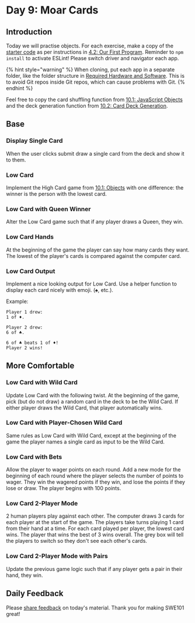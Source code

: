 # Day 9: Moar Cards

## Introduction

Today we will practise objects. For each exercise, make a copy of the [starter code](https://github.com/rocketacademy/swe101-starter-code) as per instructions in [4.2: Our First Program](../4-getting-started-with-code/4.2-our-first-program.md#setup). Reminder to `npm install` to activate ESLint! Please switch driver and navigator each app. 

{% hint style="warning" %}
When cloning, put each app in a separate folder, like the folder structure in [Required Hardware and Software](../course-logistics/required-hardware-and-software.md#folder-structure-for-swe101). This is to avoid Git repos inside Git repos, which can cause problems with Git.
{% endhint %}

Feel free to copy the card shuffling function from [10.1: JavaScript Objects](../10-javascript-objects/10.1-javascript-objects.md#card-shuffling) and the deck generation function from [10.2: Card Deck Generation](../10-javascript-objects/10.2-card-deck-generation-with-loops.md). 

## Base

### Display Single Card

When the user clicks submit draw a single card from the deck and show it to them.

### Low Card

Implement the High Card game from [10.1: Objects](../10-javascript-objects/10.1-javascript-objects.md#high-card) with one difference: the winner is the person with the lowest card.

### Low Card with Queen Winner

Alter the Low Card game such that if any player draws a Queen, they win.

### Low Card Hands

At the beginning of the game the player can say how many cards they want. The lowest of the player's cards is compared against the computer card.

### Low Card Output

Implement a nice looking output for Low Card. Use a helper function to display each card nicely with emoji. \(♠️, etc.\).

Example:

```text
Player 1 drew:
1 of ♦️.

Player 2 drew:
6 of ♣️.

6 of ♣️ beats 1 of ♦!
Player 2 wins!
```

## More Comfortable

### **Low Card with Wild Card**

Update Low Card with the following twist. At the beginning of the game, pick \(but do not draw\) a random card in the deck to be the Wild Card. If either player draws the Wild Card, that player automatically wins.

### Low Card with Player-Chosen Wild Card

Same rules as Low Card with Wild Card, except at the beginning of the game the player names a single card as input to be the Wild Card.

### **Low Card with Bets**

Allow the player to wager points on each round. Add a new mode for the beginning of each round where the player selects the number of points to wager. They win the wagered points if they win, and lose the points if they lose or draw. The player begins with 100 points.

### Low Card 2-Player Mode

2 human players play against each other. The computer draws 3 cards for each player at the start of the game. The players take turns playing 1 card from their hand at a time. For each card played per player, the lowest card wins. The player that wins the best of 3 wins overall. The grey box will tell the players to switch so they don't see each other's cards.

### Low Card 2-Player Mode with Pairs

Update the previous game logic such that if any player gets a pair in their hand, they win.

## Daily Feedback

Please [share feedback](https://forms.gle/gMd9ubfvX1x2GnHCA) on today's material. Thank you for making SWE101 great!

